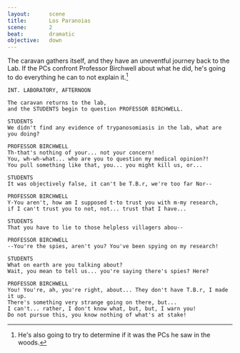 ```yaml
---
layout:      scene
title:       Los Paranoias
scene:       2
beat:        dramatic
objective:   down
---
```


The caravan gathers itself, and they have an uneventful journey back to the Lab.
If the PCs confront Professor Birchwell about what he did,
he's going to do everything he can to not explain it.[^0]


~~~
INT. LABORATORY, AFTERNOON

The caravan returns to the lab,
and the STUDENTS begin to question PROFESSOR BIRCHWELL.

STUDENTS
We didn't find any evidence of trypanosomiasis in the lab, what are you doing?

PROFESSOR BIRCHWELL
Th-that's nothing of your... not your concern!
You, wh-wh-what... who are you to question my medical opinion?!
You pull something like that, you... you might kill us, or...

STUDENTS
It was objectively false, it can't be T.B.r, we're too far Nor--

PROFESSOR BIRCHWELL
Y-You aren't, how am I supposed t-to trust you with m-my research,
if I can't trust you to not, not... trust that I have...

STUDENTS
That you have to lie to those helpless villagers abou--

PROFESSOR BIRCHWELL
--You're the spies, aren't you? You've been spying on my research!

STUDENTS
What on earth are you talking about?
Wait, you mean to tell us... you're saying there's spies? Here?

PROFESSOR BIRCHWELL
You! You're, ah, you're right, about... They don't have T.B.r, I made it up.
There's something very strange going on there, but...
I can't... rather, I don't know what, but, but, I warn you!
Do not pursue this, you know nothing of what's at stake!
~~~

[^0]: He's also going to try to determine if it was the PCs he saw in the woods.




















